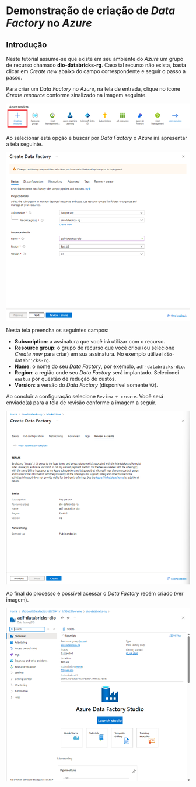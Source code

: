 # Demonstração de criação de *Data Factory* no *Azure*

## Introdução

Neste tutorial assume-se que existe em seu ambiente do *Azure* um grupo de recurso chamado **dio-databricks-rg**. Caso tal recurso não exista, basta clicar em *Create new* abaixo do campo correspondente e seguir o passo a passo.

Para criar um *Data Factory* no *Azure*, na tela de entrada, clique no ícone *Create resource* conforme sinalizado na imagem seguinte.

![Create resource](images/create_resource.png)

Ao selecionar esta opção e buscar por *Data Factory* o *Azure* irá apresentar a tela seguinte.

![Create Data Factory](images/step01.png)

Nesta tela preencha os seguintes campos:

* **Subscription**: a assinatura que você irá utilizar com o recurso.
* **Resource group**: o grupo de recurso que você criou (ou selecione *Create new* para criar) em sua assinatura. No exemplo utilizei `dio-databricks-rg`.
* **Name**: o nome do seu *Data Factory*, por exemplo, `adf-databricks-dio`.
* **Region**: a região onde seu *Data Factory* será implantado. Selecionei `eastus` por questão de redução de custos.
* **Version**: a versão do *Data Factory* (disponível somente `V2`).

Ao concluir a configuração selecione `Review + create`. Você será enviado(a) para a tela de revisão conforme a imagem a seguir.

![Review Data Factory](images/step02.png)

Ao final do processo é possível acessar o *Data Factory* recém criado (ver imagem).

![Data Factory](images/step03.png)
